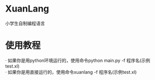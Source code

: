 # XuanLang
小学生自制编程语言

<h1>使用教程</h1>
 · 如果你是用python环境运行的，使用命令python main.py -f 程序名(示例test.xl)<br>
 · 如果你是用直接运行的，使用命令xuanlang -f 程序名(示例test.xl)
